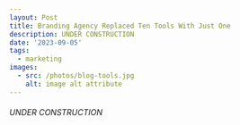 ```yaml
---
layout: Post
title: Branding Agency Replaced Ten Tools With Just One
description: UNDER CONSTRUCTION
date: '2023-09-05'
tags:
  - marketing
images:
  - src: /photos/blog-tools.jpg
    alt: image alt attribute
---
```


 ###### UNDER CONSTRUCTION